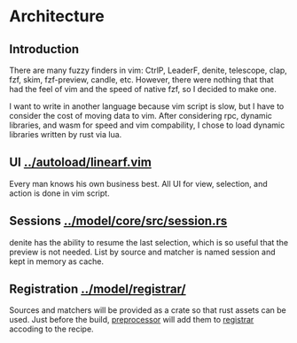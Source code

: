 # Architecture
## Introduction
There are many fuzzy finders in vim: CtrlP, LeaderF, denite, telescope, clap, fzf, skim, fzf-preview, candle, etc. However, there were nothing that that had the feel of vim and the speed of native fzf, so I decided to make one.

I want to write in another language because vim script is slow, but I have to consider the cost of moving data to vim. After considering rpc, dynamic libraries, and wasm for speed and vim compability, I chose to load dynamic libraries written by rust via lua.

## UI [../autoload/linearf.vim](../autoload/linearf.vim)
Every man knows his own business best. All UI for view, selection, and action is done in vim script.

## Sessions [../model/core/src/session.rs](../model/core/src/session.rs)
denite has the ability to resume the last selection, which is so useful that the preview is not needed. List by source and matcher is named session and kept in memory as cache.

## Registration [../model/registrar/](../model/registrar/)
Sources and matchers will be provided as a crate so that rust assets can be used. Just before the build, [preprocessor](../model/registrar/preprocessor/main.rs) will add them to [registrar](../model/registrar/) accoding to the recipe.
